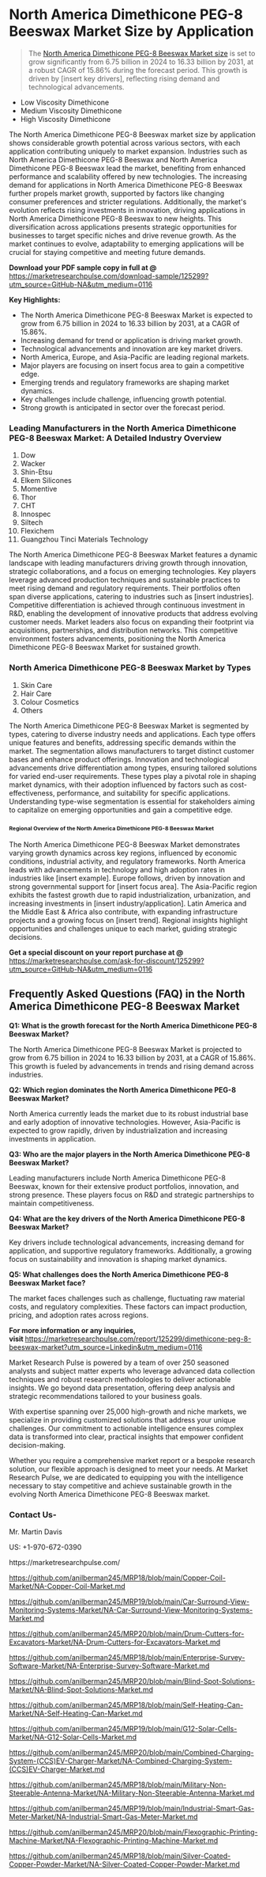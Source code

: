 <h1>North America Dimethicone PEG-8 Beeswax Market&nbsp;Size by Application</h1><blockquote><p>The <a href="https://marketresearchpulse.com/download-sample/125299?utm_source=GitHub-NA&amp;utm_medium=0116">North America Dimethicone PEG-8 Beeswax Market size</a> is set to grow significantly from 6.75 billion in 2024 to 16.33 billion by 2031, at a robust CAGR of 15.86% during the forecast period. This growth is driven by [insert key drivers], reflecting rising demand and technological advancements.</p></blockquote><ul><li>Low Viscosity Dimethicone<li> Medium Viscosity Dimethicone<li> High Viscosity Dimethicone</li></ul><p>The North America Dimethicone PEG-8 Beeswax market size by application shows considerable growth potential across various sectors, with each application contributing uniquely to market expansion. Industries such as North America Dimethicone PEG-8 Beeswax and North America Dimethicone PEG-8 Beeswax lead the market, benefiting from enhanced performance and scalability offered by new technologies. The increasing demand for applications in North America Dimethicone PEG-8 Beeswax further propels market growth, supported by factors like changing consumer preferences and stricter regulations. Additionally, the market's evolution reflects rising investments in innovation, driving applications in North America Dimethicone PEG-8 Beeswax to new heights. This diversification across applications presents strategic opportunities for businesses to target specific niches and drive revenue growth. As the market continues to evolve, adaptability to emerging applications will be crucial for staying competitive and meeting future demands.</p><p><strong>Download your PDF sample copy in full at @ </strong><a href="https://marketresearchpulse.com/download-sample/125299?utm_source=GitHub-NA&amp;utm_medium=0116">https://marketresearchpulse.com/download-sample/125299?utm_source=GitHub-NA&amp;utm_medium=0116</a></p><p><strong>Key Highlights: </strong></p><ul><li>The North America Dimethicone PEG-8 Beeswax Market is expected to grow from 6.75 billion in 2024 to 16.33 billion by 2031, at a CAGR of 15.86%.</li><li>Increasing demand for trend or application is driving market growth.</li><li>Technological advancements and innovation are key market drivers.</li><li>North America, Europe, and Asia-Pacific are leading regional markets.</li><li>Major players are focusing on insert focus area to gain a competitive edge.</li><li>Emerging trends and regulatory frameworks are shaping market dynamics.</li><li>Key challenges include challenge, influencing growth potential.</li><li>Strong growth is anticipated in sector over the forecast period.</li></ul><h3>Leading Manufacturers in the North America Dimethicone PEG-8 Beeswax Market: A Detailed Industry Overview</h3><ol><li>Dow</li><li>Wacker</li><li>Shin-Etsu</li><li>Elkem Silicones</li><li>Momentive</li><li>Thor</li><li>CHT</li><li>Innospec</li><li>Siltech</li><li>Flexichem</li><li>Guangzhou Tinci Materials Technology</li></ol><div class="flex max-w-full flex-col flex-grow"><div class="min-h-8 text-message flex w-full flex-col items-end gap-2 whitespace-normal break-words [.text-message+&amp;]:mt-5" dir="auto" data-message-author-role="assistant" data-message-id="fd8432e4-4910-450d-b182-61b7bfb0a01f" data-message-model-slug="gpt-4o"><div class="flex w-full flex-col gap-1 empty:hidden first:pt-[3px]"><div class="markdown prose w-full break-words dark:prose-invert light"><p>The North America Dimethicone PEG-8 Beeswax Market features a dynamic landscape with leading manufacturers driving growth through innovation, strategic collaborations, and a focus on emerging technologies. Key players leverage advanced production techniques and sustainable practices to meet rising demand and regulatory requirements. Their portfolios often span diverse applications, catering to industries such as [insert industries]. Competitive differentiation is achieved through continuous investment in R&amp;D, enabling the development of innovative products that address evolving customer needs. Market leaders also focus on expanding their footprint via acquisitions, partnerships, and distribution networks. This competitive environment fosters advancements, positioning the North America Dimethicone PEG-8 Beeswax Market for sustained growth.</p></div></div></div></div><h3>North America Dimethicone PEG-8 Beeswax Market by Types</h3><ol><li>Skin Care<li> Hair Care<li> Colour Cosmetics<li> Others</li></ol><div class="flex max-w-full flex-col flex-grow"><div class="min-h-8 text-message flex w-full flex-col items-end gap-2 whitespace-normal break-words [.text-message+&amp;]:mt-5" dir="auto" data-message-author-role="assistant" data-message-id="084470be-0bb7-4664-bddf-5156b4f41249" data-message-model-slug="gpt-4o-mini"><div class="flex w-full flex-col gap-1 empty:hidden first:pt-[3px]"><div class="markdown prose w-full break-words dark:prose-invert light"><p>The North America Dimethicone PEG-8 Beeswax Market is segmented by types, catering to diverse industry needs and applications. Each type offers unique features and benefits, addressing specific demands within the market. The segmentation allows manufacturers to target distinct customer bases and enhance product offerings. Innovation and technological advancements drive differentiation among types, ensuring tailored solutions for varied end-user requirements. These types play a pivotal role in shaping market dynamics, with their adoption influenced by factors such as cost-effectiveness, performance, and suitability for specific applications. Understanding type-wise segmentation is essential for stakeholders aiming to capitalize on emerging opportunities and gain a competitive edge.</p></div></div></div></div><h3><span style="font-size: 11px;">Regional Overview of the North America Dimethicone PEG-8 Beeswax Market</span></h3><div class="flex max-w-full flex-col flex-grow"><div class="min-h-8 text-message flex w-full flex-col items-end gap-2 whitespace-normal break-words [.text-message+&amp;]:mt-5" dir="auto" data-message-author-role="assistant" data-message-id="e9038762-ce64-4e30-91c9-9bd413514231" data-message-model-slug="gpt-4o-mini"><div class="flex w-full flex-col gap-1 empty:hidden first:pt-[3px]"><div class="markdown prose w-full break-words dark:prose-invert light"><p>The North America Dimethicone PEG-8 Beeswax Market demonstrates varying growth dynamics across key regions, influenced by economic conditions, industrial activity, and regulatory frameworks. North America leads with advancements in technology and high adoption rates in industries like [insert example]. Europe follows, driven by innovation and strong governmental support for [insert focus area]. The Asia-Pacific region exhibits the fastest growth due to rapid industrialization, urbanization, and increasing investments in [insert industry/application]. Latin America and the Middle East &amp; Africa also contribute, with expanding infrastructure projects and a growing focus on [insert trend]. Regional insights highlight opportunities and challenges unique to each market, guiding strategic decisions.</p></div></div></div></div><p><strong>Get a special discount on your report purchase at @ </strong><a href="https://marketresearchpulse.com/ask-for-discount/125299?utm_source=GitHub-NA&amp;utm_medium=0116">https://marketresearchpulse.com/ask-for-discount/125299?utm_source=GitHub-NA&amp;utm_medium=0116</a></p><h2>Frequently Asked Questions (FAQ) in the North America Dimethicone PEG-8 Beeswax Market</h2><p><strong>Q1: What is the growth forecast for the North America Dimethicone PEG-8 Beeswax Market?</strong></p><p>The North America Dimethicone PEG-8 Beeswax Market is projected to grow from 6.75 billion in 2024 to 16.33 billion by 2031, at a CAGR of 15.86%. This growth is fueled by advancements in trends and rising demand across industries.</p><p><strong>Q2: Which region dominates the North America Dimethicone PEG-8 Beeswax Market?</strong></p><p>North America currently leads the market due to its robust industrial base and early adoption of innovative technologies. However, Asia-Pacific is expected to grow rapidly, driven by industrialization and increasing investments in application.</p><p><strong>Q3: Who are the major players in the North America Dimethicone PEG-8 Beeswax Market?</strong></p><p>Leading manufacturers include North America Dimethicone PEG-8 Beeswax, known for their extensive product portfolios, innovation, and strong presence. These players focus on R&amp;D and strategic partnerships to maintain competitiveness.</p><p><strong>Q4: What are the key drivers of the North America Dimethicone PEG-8 Beeswax Market?</strong></p><p>Key drivers include technological advancements, increasing demand for application, and supportive regulatory frameworks. Additionally, a growing focus on sustainability and innovation is shaping market dynamics.</p><p><strong>Q5: What challenges does the North America Dimethicone PEG-8 Beeswax Market face?</strong></p><p>The market faces challenges such as challenge, fluctuating raw material costs, and regulatory complexities. These factors can impact production, pricing, and adoption rates across regions.</p><p><strong>For more information or any inquiries, visit&nbsp;</strong><a href="https://marketresearchpulse.com/report/125299/dimethicone-peg-8-beeswax-market?utm_source=Linkedin&utm_medium=0116">https://marketresearchpulse.com/report/125299/dimethicone-peg-8-beeswax-market?utm_source=Linkedin&utm_medium=0116</a></p><p>Market Research Pulse is powered by a team of over 250 seasoned analysts and subject matter experts who leverage advanced data collection techniques and robust research methodologies to deliver actionable insights. We go beyond data presentation, offering deep analysis and strategic recommendations tailored to your business goals.</p><p>With expertise spanning over 25,000 high-growth and niche markets, we specialize in providing customized solutions that address your unique challenges. Our commitment to actionable intelligence ensures complex data is transformed into clear, practical insights that empower confident decision-making.</p><p>Whether you require a comprehensive market report or a bespoke research solution, our flexible approach is designed to meet your needs. At Market Research Pulse, we are dedicated to equipping you with the intelligence necessary to stay competitive and achieve sustainable growth in the evolving North America Dimethicone PEG-8 Beeswax market.</p><h3><strong>Contact Us-</strong></h3><p>Mr. Martin Davis</p><p>US: +1-970-672-0390</p><p>https://marketresearchpulse.com/</p><p><a href="https://github.com/anilberman245/MRP18/blob/main/Copper-Coil-Market/NA-Copper-Coil-Market.md">https://github.com/anilberman245/MRP18/blob/main/Copper-Coil-Market/NA-Copper-Coil-Market.md</a></p><p><a href="https://github.com/anilberman245/MRP19/blob/main/Car-Surround-View-Monitoring-Systems-Market/NA-Car-Surround-View-Monitoring-Systems-Market.md">https://github.com/anilberman245/MRP19/blob/main/Car-Surround-View-Monitoring-Systems-Market/NA-Car-Surround-View-Monitoring-Systems-Market.md</a></p><p><a href="https://github.com/anilberman245/MRP20/blob/main/Drum-Cutters-for-Excavators-Market/NA-Drum-Cutters-for-Excavators-Market.md">https://github.com/anilberman245/MRP20/blob/main/Drum-Cutters-for-Excavators-Market/NA-Drum-Cutters-for-Excavators-Market.md</a></p><p><a href="https://github.com/anilberman245/MRP18/blob/main/Enterprise-Survey-Software-Market/NA-Enterprise-Survey-Software-Market.md">https://github.com/anilberman245/MRP18/blob/main/Enterprise-Survey-Software-Market/NA-Enterprise-Survey-Software-Market.md</a></p><p><a href="https://github.com/anilberman245/MRP20/blob/main/Blind-Spot-Solutions-Market/NA-Blind-Spot-Solutions-Market.md">https://github.com/anilberman245/MRP20/blob/main/Blind-Spot-Solutions-Market/NA-Blind-Spot-Solutions-Market.md</a></p><p><a href="https://github.com/anilberman245/MRP18/blob/main/Self-Heating-Can-Market/NA-Self-Heating-Can-Market.md">https://github.com/anilberman245/MRP18/blob/main/Self-Heating-Can-Market/NA-Self-Heating-Can-Market.md</a></p><p><a href="https://github.com/anilberman245/MRP19/blob/main/G12-Solar-Cells-Market/NA-G12-Solar-Cells-Market.md">https://github.com/anilberman245/MRP19/blob/main/G12-Solar-Cells-Market/NA-G12-Solar-Cells-Market.md</a></p><p><a href="https://github.com/anilberman245/MRP20/blob/main/Combined-Charging-System-(CCS)EV-Charger-Market/NA-Combined-Charging-System-(CCS)EV-Charger-Market.md">https://github.com/anilberman245/MRP20/blob/main/Combined-Charging-System-(CCS)EV-Charger-Market/NA-Combined-Charging-System-(CCS)EV-Charger-Market.md</a></p><p><a href="https://github.com/anilberman245/MRP18/blob/main/Military-Non-Steerable-Antenna-Market/NA-Military-Non-Steerable-Antenna-Market.md">https://github.com/anilberman245/MRP18/blob/main/Military-Non-Steerable-Antenna-Market/NA-Military-Non-Steerable-Antenna-Market.md</a></p><p><a href="https://github.com/anilberman245/MRP19/blob/main/Industrial-Smart-Gas-Meter-Market/NA-Industrial-Smart-Gas-Meter-Market.md">https://github.com/anilberman245/MRP19/blob/main/Industrial-Smart-Gas-Meter-Market/NA-Industrial-Smart-Gas-Meter-Market.md</a></p><p><a href="https://github.com/anilberman245/MRP20/blob/main/Flexographic-Printing-Machine-Market/NA-Flexographic-Printing-Machine-Market.md">https://github.com/anilberman245/MRP20/blob/main/Flexographic-Printing-Machine-Market/NA-Flexographic-Printing-Machine-Market.md</a></p><p><a href="https://github.com/anilberman245/MRP18/blob/main/Silver-Coated-Copper-Powder-Market/NA-Silver-Coated-Copper-Powder-Market.md">https://github.com/anilberman245/MRP18/blob/main/Silver-Coated-Copper-Powder-Market/NA-Silver-Coated-Copper-Powder-Market.md</a></p>
